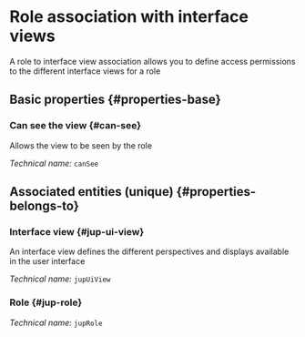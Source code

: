 # Role association with interface views
<!--- THIS FILE IS GENERATED PLEASE DO NOT EDIT IT DIRECTLY --->

A role to interface view association allows you to define access permissions to the different interface views for a role

<OH code="jupRoleToJupUiView"/>






## Basic properties {#properties-base}
    
### Can see the view {#can-see}

Allows the view to be seen by the role

*Technical name:* ```canSee```
<PH code="jupRoleToJupUiView:canSee"/>

    

## Associated entities (unique) {#properties-belongs-to}

### Interface view {#jup-ui-view}

An interface view defines the different perspectives and displays available in the user interface 

*Technical name:* ```jupUiView```
<PH code="jupRoleToJupUiView:jupUiView"/>

### Role {#jup-role}



*Technical name:* ```jupRole```
<PH code="jupRoleToJupUiView:jupRole"/>






